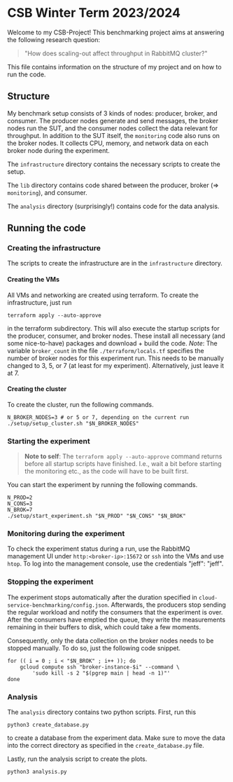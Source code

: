 # CSB Winter Term 2023/2024

Welcome to my CSB-Project! 
This benchmarking project aims at answering the following research question:

> "How does scaling-out affect throughput in RabbitMQ cluster?"

This file contains information on the structure of my project and on how to run the code.

## Structure

My benchmark setup consists of 3 kinds of nodes: producer, broker, and consumer.
The producer nodes generate and send messages, the broker nodes run the SUT, and the consumer nodes collect the data relevant for throughput.
In addition to the SUT itself, the `monitoring` code also runs on the broker nodes.
It collects CPU, memory, and network data on each broker node during the experiment.

The `infrastructure` directory contains the necessary scripts to create the setup.

The `lib` directory contains code shared between the producer, broker (=> `monitoring`), and consumer.

The `analysis` directory (surprisingly!) contains code for the data analysis.

## Running the code

### Creating the infrastructure

The scripts to create the infrastructure are in the `infrastructure` directory.

#### Creating the VMs

All VMs and networking are created using terraform.
To create the infrastructure, just run

```shell
terraform apply --auto-approve
```

in the terraform subdirectory.
This will also execute the startup scripts for the producer, consumer, and broker nodes.
These install all necessary (and some nice-to-have) packages and download + build the code.
*Note*: The variable `broker_count` in the file `./terraform/locals.tf` specifies the number of broker nodes for this experiment run.
This needs to be manually changed to 3, 5, or 7 (at least for my experiment).
Alternatively, just leave it at 7.

#### Creating the cluster

To create the cluster, run the following commands.

```shell
N_BROKER_NODES=3 # or 5 or 7, depending on the current run
./setup/setup_cluster.sh "$N_BROKER_NODES"
```

### Starting the experiment 

> **Note to self**: The `terraform apply --auto-approve` command returns before all startup scripts have finished.
> I.e., wait a bit before starting the monitoring etc., as the code will have to be built first.

You can start the experiment by running the following commands.

```shell
N_PROD=2
N_CONS=3
N_BROK=7
./setup/start_experiment.sh "$N_PROD" "$N_CONS" "$N_BROK"
```

### Monitoring during the experiment

To check the experiment status during a run, use the RabbitMQ management UI under `http:<broker-ip>:15672` or `ssh` into the VMs and use `htop`.
To log into the management console, use the credentials "jeff": "jeff".

### Stopping the experiment

The experiment stops automatically after the duration specified in `cloud-service-benchmarking/config.json`.
Afterwards, the producers stop sending the regular workload and notify the consumers that the experiment is over.
After the consumers have emptied the queue, they write the measurements remaining in their buffers to disk, which could take a few moments.

Consequently, only the data collection on the broker nodes needs to be stopped manually.
To do so, just the following code snippet.

```shell
for (( i = 0 ; i < "$N_BROK" ; i++ )); do
	gcloud compute ssh "broker-instance-$i" --command \
		'sudo kill -s 2 "$(pgrep main | head -n 1)"'
done
```

### Analysis

The `analysis` directory contains two python scripts.
First, run this

```shell
python3 create_database.py
```

to create a database from the experiment data. 
Make sure to move the data into the correct directory as specified in the `create_database.py` file.

Lastly, run the analysis script to create the plots.

```shell
python3 analysis.py
```
